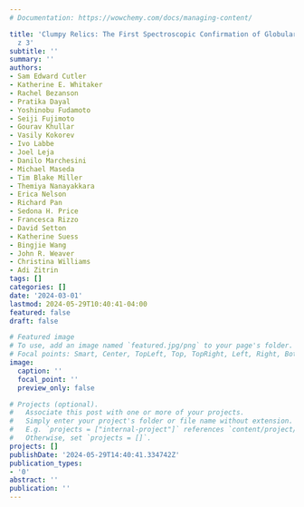 ```yaml
---
# Documentation: https://wowchemy.com/docs/managing-content/

title: 'Clumpy Relics: The First Spectroscopic Confirmation of Globular Clusters at
  z 3'
subtitle: ''
summary: ''
authors:
- Sam Edward Cutler
- Katherine E. Whitaker
- Rachel Bezanson
- Pratika Dayal
- Yoshinobu Fudamoto
- Seiji Fujimoto
- Gourav Khullar
- Vasily Kokorev
- Ivo Labbe
- Joel Leja
- Danilo Marchesini
- Michael Maseda
- Tim Blake Miller
- Themiya Nanayakkara
- Erica Nelson
- Richard Pan
- Sedona H. Price
- Francesca Rizzo
- David Setton
- Katherine Suess
- Bingjie Wang
- John R. Weaver
- Christina Williams
- Adi Zitrin
tags: []
categories: []
date: '2024-03-01'
lastmod: 2024-05-29T10:40:41-04:00
featured: false
draft: false

# Featured image
# To use, add an image named `featured.jpg/png` to your page's folder.
# Focal points: Smart, Center, TopLeft, Top, TopRight, Left, Right, BottomLeft, Bottom, BottomRight.
image:
  caption: ''
  focal_point: ''
  preview_only: false

# Projects (optional).
#   Associate this post with one or more of your projects.
#   Simply enter your project's folder or file name without extension.
#   E.g. `projects = ["internal-project"]` references `content/project/deep-learning/index.md`.
#   Otherwise, set `projects = []`.
projects: []
publishDate: '2024-05-29T14:40:41.334742Z'
publication_types:
- '0'
abstract: ''
publication: ''
---
```

